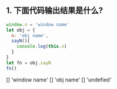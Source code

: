 ## 1. 下面代码输出结果是什么?
```js
window.n = 'window name'
let obj = {
  n: 'obj name',
  sayN(){
    console.log(this.n)
  }
}
let fn = obj.sayN
fn()
```
[] 'window name'
[] 'obj name'
[] 'undefied'